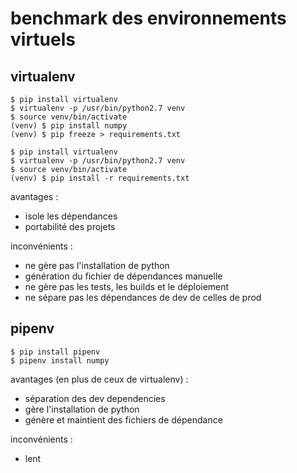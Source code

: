 # benchmark des environnements virtuels

## virtualenv

````shell script
$ pip install virtualenv
$ virtualenv -p /usr/bin/python2.7 venv
$ source venv/bin/activate
(venv) $ pip install numpy
(venv) $ pip freeze > requirements.txt

$ pip install virtualenv
$ virtualenv -p /usr/bin/python2.7 venv
$ source venv/bin/activate
(venv) $ pip install -r requirements.txt
````

avantages :

- isole les dépendances
- portabilité des projets

inconvénients :

- ne gère pas l'installation de python
- génération du fichier de dépendances manuelle
- ne gère pas les tests, les builds et le déploiement
- ne sépare pas les dépendances de dev de celles de prod

## pipenv

````shell script
$ pip install pipenv
$ pipenv install numpy
````

avantages (en plus de ceux de virtualenv) :

- séparation des dev dependencies
- gère l'installation de python
- génère et maintient des fichiers de dépendance

inconvénients :

- lent


